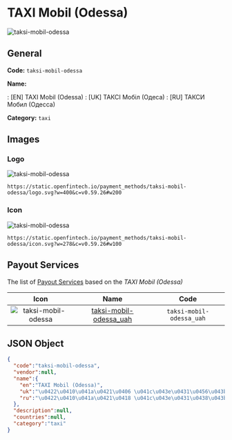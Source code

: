 
# TAXI Mobil (Odessa) 
![taksi-mobil-odessa](https://static.openfintech.io/payment_methods/taksi-mobil-odessa/logo.svg?w=400&c=v0.59.26#w200)  

## General 
**Code:** `taksi-mobil-odessa` 
 
**Name:** 
 
:	[EN] TAXI Mobil (Odessa) 
:	[UK] ТАКСІ Мобіл (Одеса) 
:	[RU] ТАКСИ Мобил (Одесса) 
 
**Category:** `taxi` 
 

## Images 

### Logo 
![taksi-mobil-odessa](https://static.openfintech.io/payment_methods/taksi-mobil-odessa/logo.svg?w=400&c=v0.59.26#w200)  

```
https://static.openfintech.io/payment_methods/taksi-mobil-odessa/logo.svg?w=400&c=v0.59.26#w200
```  

### Icon 
![taksi-mobil-odessa](https://static.openfintech.io/payment_methods/taksi-mobil-odessa/icon.svg?w=278&c=v0.59.26#w100)  

```
https://static.openfintech.io/payment_methods/taksi-mobil-odessa/icon.svg?w=278&c=v0.59.26#w100
```  

## Payout Services 
 
The list of [Payout Services](/payout-services/) based on the _TAXI Mobil (Odessa)_ 

|Icon|Name|Code| 
|:---:|:---:|:---:| 
|![taksi-mobil-odessa](https://static.openfintech.io/payout_methods/taksi-mobil-odessa/icon.png?w=278&c=v0.59.26#w40) |[taksi-mobil-odessa_uah](/payout-services/taksi-mobil-odessa_uah/)|`taksi-mobil-odessa_uah`| 
 

## JSON Object 

```json
{
  "code":"taksi-mobil-odessa",
  "vendor":null,
  "name":{
    "en":"TAXI Mobil (Odessa)",
    "uk":"\u0422\u0410\u041a\u0421\u0406 \u041c\u043e\u0431\u0456\u043b (\u041e\u0434\u0435\u0441\u0430)",
    "ru":"\u0422\u0410\u041a\u0421\u0418 \u041c\u043e\u0431\u0438\u043b (\u041e\u0434\u0435\u0441\u0441\u0430)"
  },
  "description":null,
  "countries":null,
  "category":"taxi"
}
```  
